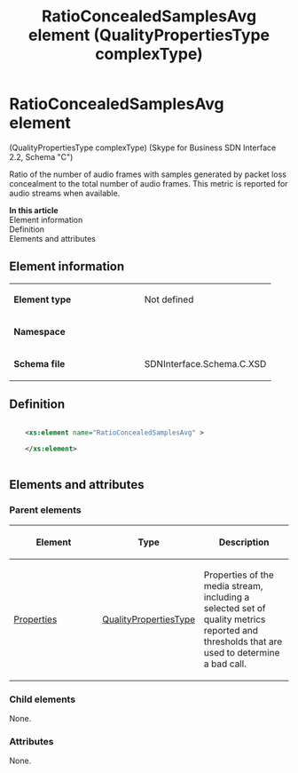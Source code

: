 ﻿---
title: RatioConcealedSamplesAvg element (QualityPropertiesType complexType) 
TOCTitle: RatioConcealedSamplesAvg element
ms:assetid: 2c5e5872-4c97-6a60-5c25-43d30d2a64d0
ms:mtpsurl: https://msdn.microsoft.com/en-us/library/Mt404820(v=office.16)
ms:contentKeyID: 68250732
ms.date: 08/24/2015
mtps_version: v=office.16
dev_langs:
- xml
---

# RatioConcealedSamplesAvg element 

(QualityPropertiesType complexType) (Skype for Business SDN Interface 2.2, Schema "C")

Ratio of the number of audio frames with samples generated by packet loss concealment to the total number of audio frames. This metric is reported for audio streams when available.

**In this article**  
Element information  
Definition  
Elements and attributes  

## Element information

<table>
<colgroup>
<col style="width: 50%" />
<col style="width: 50%" />
</colgroup>
<tbody>
<tr class="odd">
<td><p><strong>Element type</strong></p></td>
<td><p>Not defined</p></td>
</tr>
<tr class="even">
<td><p><strong>Namespace</strong></p></td>
<td><p></p></td>
</tr>
<tr class="odd">
<td><p><strong>Schema file</strong></p></td>
<td><p>SDNInterface.Schema.C.XSD</p></td>
</tr>
</tbody>
</table>


## Definition

```xml

    <xs:element name="RatioConcealedSamplesAvg" >
    
    </xs:element>
  
```

## Elements and attributes

### Parent elements

<table>
<colgroup>
<col style="width: 33%" />
<col style="width: 33%" />
<col style="width: 33%" />
</colgroup>
<thead>
<tr class="header">
<th><p>Element</p></th>
<th><p>Type</p></th>
<th><p>Description</p></th>
</tr>
</thead>
<tbody>
<tr class="odd">
<td><p><a href="properties-element-qualitytype-complextype-skype-for-business-sdn-interface-2-2-schema-c.md">Properties</a></p></td>
<td><p><a href="qualitypropertiestype-complextype-skype-for-business-sdn-interface-2-2-schema-c.md">QualityPropertiesType</a></p></td>
<td><p>Properties of the media stream, including a selected set of quality metrics reported and thresholds that are used to determine a bad call.</p></td>
</tr>
</tbody>
</table>


### Child elements

None.

### Attributes

None.

